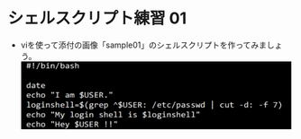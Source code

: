 # シェルスクリプト練習 01
- viを使って添付の画像「sample01」のシェルスクリプトを作ってみましょう。
![sample01](images/sample01.png "sample01")